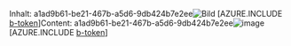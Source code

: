 <span data-ttu-id="b5333-101">Inhalt: a1ad9b61-be21-467b-a5d6-9db424b7e2ee![Bild](3785871a-fc6b-494f-9c33-e53c167a0a98.png)
[AZURE.INCLUDE [b-token](77ef3e3b-7cfb-4d2e-8ea3-34fe7e42fdf3.md)]</span><span class="sxs-lookup"><span data-stu-id="b5333-101">Content: a1ad9b61-be21-467b-a5d6-9db424b7e2ee![image](3785871a-fc6b-494f-9c33-e53c167a0a98.png)
[AZURE.INCLUDE [b-token](77ef3e3b-7cfb-4d2e-8ea3-34fe7e42fdf3.md)]</span></span>

